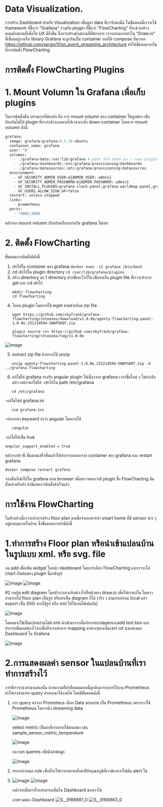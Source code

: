 # Data Visualization.

การสร้าง Dashboard สำหรับ Visualization เพื่อดูค่า data ที่เรารับมานั้น ในขั้นตอนนี้เราจะใช้ framework ที่ชื่อว่า "Grafana" ร่วมกับ plugin ที่ชื่อว่า "FlowCharting" ที่จะช่วยสร้างแผนผังสถานที่เพื่อให้ UX ดียิ่งขึ้น ซึ่งการสร้างผังสถานที่ที่ต้องการ เราจะผ่านการทำใน "Draw.io" ที่เชื่อมอยู่ภายใน library
Grafana จะถูกรันเป็น container ภายใต้ compose ที่มาจาก https://github.com/sergio11/iot_event_streaming_architecture ทำให้ขั้นตอนจะเริ่มที่การติดตั้ง FlowCharting

# การติดตั้ง FlowCharting Plugins
# 1. Mount Volumn ใน Grafana เพื่อเก็บ plugins
ในการติดตั้งนั้น อย่างแรกที่ต้องทำ คือ การ mount volumn ของ container ให้ถูกต้อง เพื่อป้องกันไม่ให้ plugin ที่เรากำลังจะลงหายไปเวลาเราสั่ง down container โดยควร mount volumn ดังนี้

``` python
grafana:
  image: grafana/grafana:9.5.20-ubuntu
  container_name: grafana
  user: "0"
  volumes:
    - ./grafana/data:/var/lib/grafana # path ที่เก็บ data ต่าง ๆ รวมถึง plugins
    - ./grafana/dashboards:/etc/grafana/provisioning/dashboards
    - ./grafana/datasources:/etc/grafana/provisioning/datasources
  environment:
    - GF_SECURITY_ADMIN_USER=${ADMIN_USER:-admin}
    - GF_SECURITY_ADMIN_PASSWORD=${ADMIN_PASSWORD:-admin}
    - GF_INSTALL_PLUGINS=grafana-clock-panel,grafana-worldmap-panel,grafana-piechart-panel
    - GF_USERS_ALLOW_SIGN_UP=false
  restart: unless-stopped
  links:
    - prometheus
  ports:
    - "8085:3000 

```   
หลังจาก mount volumn เรียบร้อยก็สามารถรัน grafana ได้เลย

# 2. ติดตั้ง FlowCharting
ขั้นตอนการติดตั้งมีดังนี้
1. เข้าไปใน container ของ grafana
   ``` docker exec -it grafana /bin/bash ```
2. cd เข้าไปใน plugin directory
   ``` cd /var/lib/grafana/plugins ```
3. สร้าง directory มา 1 directory ด้วยชื่ออะไรก็ได้ เพื่อรอเก็บ plugin file ที่เราจะทำการ get และ cd เข้าไป
   ```
   mkdir flowcharting
   cd flowcharting
   ```
4. โหลด plugin โดยการใช้ wget ตามด้วยลิงค์ zip file
   ```
   wget https://github.com/skyfrank/grafana-flowcharting/releases/download/v1.0.0e/agenty-flowcharting-panel-1.0.0e.231214594-SNAPSHOT.zip

   plugin source >>> https://github.com/skyfrank/grafana-flowcharting/releases/tag/v1.0.0e
   ```
![image](https://github.com/user-attachments/assets/40e386be-ebce-418c-a2cf-4de2e755fbd4)

5. extract zip file ด้วยการใช้ unzip
```
   unzip agenty-flowcharting-panel-1.0.0e.231214594-SNAPSHOT.zip -d ../grafana-flowcharting
```
6. แก้ไขให้ grafana รองรับ angular plugin ได้เนื่องจาก grafana เวอร์ชั่นใหม่ ๆ ไม่รองรับแล้ว แต่เราแก้ไขได้
   -เข้าไปใน path /etc/grafana
```
   cd /etc/grafana
```
   -แก้ไขไฟล์ grafana.ini
```
   vim grafana.ini
```
   -ทำการหา keyword คำว่า angular โดยการใช้
```
   /angular
```
   -แก้ไขให้เป็น true
```
angular_support_enabled = true
```

หลังจากทำ 6 ขั้นตอนเสร็จสิ้นแล้วให้ทำการออกมาจาก container ของ grafana และ restart grafana
```
docker compose restart grafana
```
จากนั้นก็เข้าไปใน grafana ผ่าน browser เพื่อตรวจสอบว่ามี plugin ชื่อ FlowCharting ติดตั้งแล้วหรือยัง ถ้ามีแสดงว่าติดตั้งสำเร็จแล้ว
# การใช้งาน FlowCharting
ในตัวอย่างนี้เราจะทำการสร้าง floor plan มาเพื่อจำลองการทำ smart home ที่มี sensor ต่าง ๆ อยู่ตามจุดภายในบ้าน ซึ่งขั้นตอนการทำมีดังนี้

# 1.ทำการสร้าง Floor plan หรือนำเข้าแปลนบ้านในรูปแบบ xml. หรือ svg. file
กด add เพื่อเพิ่ม widget ในหน้า dashboard โดยการเลือก FlowCharting และเราจะได้ chart เริ่มต้นของ plugin นี้มาดังรูป

![image](https://github.com/user-attachments/assets/9abe780a-a940-4a43-ac71-b86879c91fa5)
![image](https://github.com/user-attachments/assets/71bf98dc-06cc-48b7-8c6d-7d7beae46e2d)

#2 กดปุ่ม edit diagram โดยตัวระบบจะลิงค์เราไปที่หน้าของ draw.io เพื่อให้เราแก้ไข โดยเราสามารถใส่ floor plan เป็นรูป หรือทำเป็น diagram ก็ได้ (จริง ๆ สามารถทำบน local แล้ว export เป็น SVG หากใช้รูป หรือ xml ไปใช้งานได้เช่นกัน)

![image](https://github.com/user-attachments/assets/8d705606-2a0c-497d-8e46-dbc6320a6194)

โดยผมจะใช้เป็นแปลนบ้านไฟล์.xml นำเข้ามาจากนั้นทำการแบ่งlayerและadd text box และทำการเพิ่มเลขห้องไว้รอเพื่อที่จะรอทำการ mapping ค่าต่างๆของเซ็นเซอร์ iot มาแสดงผล Dashboard ใน Grafana

![image](https://github.com/user-attachments/assets/ea8e2d42-810b-4b08-b6f2-d424544d6e88)

# 2.การแสดงผลค่า sensor ในแปลนบ้านที่เราทำการสร้างไว้
การที่เราจะนำค่ามาแสดงนั้น ด้วยความที่ค่าทั้งหมดตอนนี้ถูกดึงมาจากการใช้งาน Prometheus ทำให้เราสามารถ query ค่าออกมาใช้งานได้ โดยมีขั้นตอนดังนี้
1. การ query ค่าจาก Prometeus
   เลือก Data source เป็น Prometheus เพราะเราใช้ Prometheus ในการดึง streaming data
   
   ![image](https://github.com/user-attachments/assets/2675f19a-14e1-40b5-880e-4b9a6f205661)

   select metric เป็นค่าที่เราอยากใช้มาแสดง เช่น sample_sensor_metric_temperature
   
   ![image](https://github.com/user-attachments/assets/e0783ed4-efde-45f7-be32-ff1eed8c4914)

   กด run queries เพื่อดึงค่าข้อมูล
    
   ![image](https://github.com/user-attachments/assets/61194cb4-420b-4f75-9bc6-f4dd48985085)

3. ทำการกำหนด rule เพื่อที่จะให้เราสามารถตั้งค่าสีกับอุณหภูมิที่เราต้องการให้มัน alert ได้
4. 
   ![image](https://github.com/user-attachments/assets/f2b265c3-74d9-4c33-bd06-8c8d6703da83)
   ![image](https://github.com/user-attachments/assets/777eb342-d03b-4324-9296-3cfc871cffb3)

   หลังจากนั้นเราก็จะสามารถเห็นใน Dashboard ของเราได้

   ภาพรวมของ Dashboard
![S__9166861_0](https://github.com/user-attachments/assets/9727847e-d89d-4534-b7a4-d6d25801283a)
![S__9166863_0](https://github.com/user-attachments/assets/0c071578-467c-45ab-aa54-e7ae0b05bcab)

   
